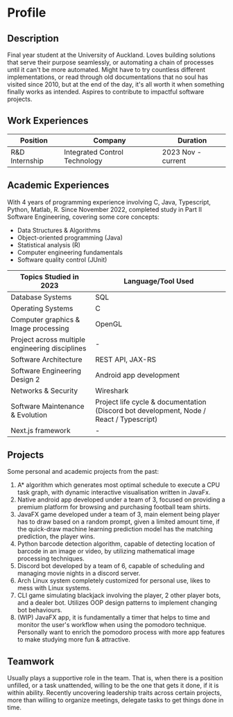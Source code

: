# Profile

## Description

Final year student at the University of Auckland. Loves building solutions that serve their purpose seamlessly, or automating a chain of processes until it can't be more automated. Might have to try countless different implementations, or read through old documentations that no soul has visited since 2010, but at the end of the day, it's all worth it when something finally works as intended. Aspires to contribute to impactful software projects.

## Work Experiences

| Position | Company | Duration |
| -------- | ------- | -------- |
| R&D Internship | Integrated Control Technology | 2023 Nov - current |

## Academic Experiences

With 4 years of programming experience involving C, Java, Typescript, Python, Matlab, R. Since November 2022, completed study in Part II Software Engineering, covering some core concepts:

- Data Structures & Algorithms
- Object-oriented programming (Java)
- Statistical analysis (R)
- Computer engineering fundamentals
- Software quality control (JUnit)

| Topics Studied in 2023 | Language/Tool Used |
| ---------------------- | ------------------ |
| Database Systems | SQL |
| Operating Systems | C |
| Computer graphics & Image processing | OpenGL |
| Project across multiple engineering disciplines | - |
| Software Architecture | REST API, JAX-RS |
| Software Engineering Design 2 | Android app development |
| Networks & Security | Wireshark |
| Software Maintenance & Evolution | Project life cycle & documentation (Discord bot development, Node / React / Typescript) |
| Next.js framework | - |

## Projects

Some personal and academic projects from the past:

1. A* algorithm which generates most optimal schedule to execute a CPU task graph, with dynamic interactive visualisation written in JavaFx.
2. Native android app developed under a team of 3, focused on providing a premium platform for browsing and purchasing football team shirts.
3. JavaFX game developed under a team of 3, main element being player has to draw based on a random prompt, given a limited amount time, if the quick-draw machine learning prediction model has the matching prediction, the player wins. 
4. Python barcode detection algorithm, capable of detecting location of barcode in an image or video, by utilizing mathematical image processing techniques.
5. Discord bot developed by a team of 6, capable of scheduling and managing movie nights in a discord server.
6. Arch Linux system completely customized for personal use, likes to mess with Linux systems.
7. CLI game simulating blackjack involving the player, 2 other player bots, and a dealer bot. Utilizes OOP design patterns to implement changing bot behaviours.
8. (WIP) JavaFX app, it is fundamentally a timer that helps to time and monitor the user's workflow when using the pomodoro technique. Personally want to enrich the pomodoro process with more app features to make studying more fun & attractive.

## Teamwork

Usually plays a supportive role in the team. That is, when there is a position unfilled, or a task unattended, willing to be the one that gets it done, if it is within ability. Recently uncovering leadership traits across certain projects, more than willing to organize meetings, delegate tasks to get things done in time.
